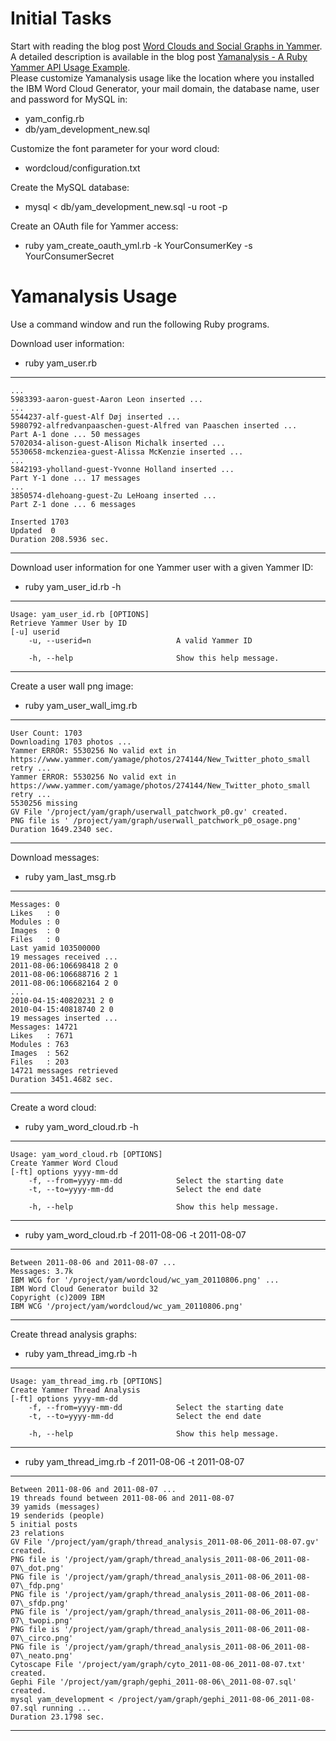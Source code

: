 Initial Tasks
=============
  
Start with reading the blog post [Word Clouds and Social Graphs in Yammer](http://bhuelbue.blogspot.com/2011/07/word-clouds-and-social-graphs-in-yammer.html). A detailed description is available in the blog post [Yamanalysis - A Ruby Yammer API Usage Example](http://bhuelbue.blogspot.com/2011/08/yamanalysis-ruby-yammer-api-usage.html).  
Please customize Yamanalysis usage like the location where you installed the IBM Word Cloud Generator, your mail domain, the database name, user and password for MySQL in:  
  
*  yam\_config.rb
*  db/yam\_development\_new.sql
  
Customize the font parameter for your word cloud:  
  
*  wordcloud/configuration.txt
  
Create the MySQL database:  
  
*  mysql < db/yam\_development\_new.sql -u root -p
  
Create an OAuth file for Yammer access:  
  
*  ruby yam\_create\_oauth\_yml.rb -k YourConsumerKey -s YourConsumerSecret
  
Yamanalysis Usage
=================
  
Use a command window and run the following Ruby programs.  
  
Download user information:  
  
*  ruby yam\_user.rb
  
-----
	...
	5983393-aaron-guest-Aaron Leon inserted ...
	...
	5544237-alf-guest-Alf Døj inserted ...
	5980792-alfredvanpaaschen-guest-Alfred van Paaschen inserted ...
	Part A-1 done ... 50 messages
	5702034-alison-guest-Alison Michalk inserted ...
	5530658-mckenziea-guest-Alissa McKenzie inserted ...
	...
	5842193-yholland-guest-Yvonne Holland inserted ... 
	Part Y-1 done ... 17 messages
	...
	3850574-dlehoang-guest-Zu LeHoang inserted ...
	Part Z-1 done ... 6 messages
	
	Inserted 1703
	Updated  0
	Duration 208.5936 sec.
----
  
Download user information for one Yammer user with a given Yammer ID:  
  
*  ruby yam\_user\_id.rb -h
  
----
	Usage: yam_user_id.rb [OPTIONS]
	Retrieve Yammer User by ID
	[-u] userid
    	-u, --userid=n                   A valid Yammer ID
	
    	-h, --help                       Show this help message.
----
  
Create a user wall png image:  
  
*  ruby yam\_user\_wall\_img.rb
  
----
	User Count: 1703
	Downloading 1703 photos ...
	Yammer ERROR: 5530256 No valid ext in https://www.yammer.com/yamage/photos/274144/New_Twitter_photo_small
	retry ...
	Yammer ERROR: 5530256 No valid ext in https://www.yammer.com/yamage/photos/274144/New_Twitter_photo_small
	retry ...
	5530256 missing
	GV File '/project/yam/graph/userwall_patchwork_p0.gv' created.
	PNG file is ' /project/yam/graph/userwall_patchwork_p0_osage.png'
	Duration 1649.2340 sec.
----
  
Download messages:  
  
*  ruby yam\_last\_msg.rb
  
----
	Messages: 0
	Likes   : 0
	Modules : 0
	Images  : 0
	Files   : 0
	Last yamid 103500000
	19 messages received ...
	2011-08-06:106698418 2 0
	2011-08-06:106688716 2 1
	2011-08-06:106682164 2 0
	...
	2010-04-15:40820231 2 0
	2010-04-15:40818740 2 0
	19 messages inserted ...
	Messages: 14721
	Likes   : 7671
	Modules : 763
	Images  : 562
	Files   : 203
	14721 messages retrieved
	Duration 3451.4682 sec.
----
  
Create a word cloud:  
  
*  ruby yam\_word\_cloud.rb -h
  
-----
	Usage: yam_word_cloud.rb [OPTIONS]
	Create Yammer Word Cloud
	[-ft] options yyyy-mm-dd
    	-f, --from=yyyy-mm-dd            Select the starting date
    	-t, --to=yyyy-mm-dd              Select the end date
	
    	-h, --help                       Show this help message.
-----
  
*  ruby yam\_word\_cloud.rb -f 2011-08-06 -t 2011-08-07
  
----
	Between 2011-08-06 and 2011-08-07 ...
	Messages: 3.7k
	IBM WCG for '/project/yam/wordcloud/wc_yam_20110806.png' ...
	IBM Word Cloud Generator build 32
	Copyright (c)2009 IBM
	IBM WCG '/project/yam/wordcloud/wc_yam_20110806.png'
----
  
Create thread analysis graphs:  
  
*  ruby yam\_thread\_img.rb -h
  
----
	Usage: yam_thread_img.rb [OPTIONS]
	Create Yammer Thread Analysis
	[-ft] options yyyy-mm-dd
    	-f, --from=yyyy-mm-dd            Select the starting date
    	-t, --to=yyyy-mm-dd              Select the end date

    	-h, --help                       Show this help message.
----
  
*  ruby yam\_thread\_img.rb -f 2011-08-06 -t 2011-08-07
  
----
	Between 2011-08-06 and 2011-08-07 ...
	19 threads found between 2011-08-06 and 2011-08-07
	39 yamids (messages)
	19 senderids (people)
	5 initial posts
	23 relations
	GV File '/project/yam/graph/thread_analysis_2011-08-06_2011-08-07.gv' created.
	PNG file is '/project/yam/graph/thread_analysis_2011-08-06_2011-08-07\_dot.png'
	PNG file is '/project/yam/graph/thread_analysis_2011-08-06_2011-08-07\_fdp.png'
	PNG file is '/project/yam/graph/thread_analysis_2011-08-06_2011-08-07\_sfdp.png'
	PNG file is '/project/yam/graph/thread_analysis_2011-08-06_2011-08-07\_twopi.png'
	PNG file is '/project/yam/graph/thread_analysis_2011-08-06_2011-08-07\_circo.png'
	PNG file is '/project/yam/graph/thread_analysis_2011-08-06_2011-08-07\_neato.png'
	Cytoscape File '/project/yam/graph/cyto_2011-08-06_2011-08-07.txt' created.
	Gephi File '/project/yam/graph/gephi_2011-08-06\_2011-08-07.sql' created.
	mysql yam_development < /project/yam/graph/gephi_2011-08-06_2011-08-07.sql running ...
	Duration 23.1798 sec.
----
